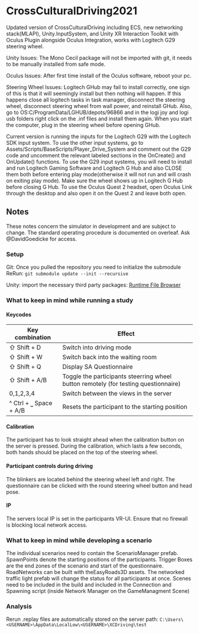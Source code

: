 # CrossCulturalDriving2021

Updated version of CrossCulturalDriving including ECS, new networking stack(MLAPI), Unity.InputSystem, and Unity XR Interaction Toolkit with Oculus Plugin alongside Oculus Integration, works with Logitech G29 steering wheel.

Unity Issues: The Mono Cecil package will not be imported with git, it needs to be manually installed from safe mode.

Oculus Issues: After first time install of the Oculus software, reboot your pc.

Steering Wheel Issues: Logitech GHub may fail to install correctly, one sign of this is that it will seemingly install but then nothing will happen. If this happens close all logitech tasks in task manager, disconnect the steering wheel, disconnect steering wheel from wall power, and reinstall GHub. Also, go to OS:C/ProgramData/LGHUB/depots/96866 and in the logi joy and logi usb folders right click on the .inf files and install them again. When you start the computer, plug in the steering wheel before opening GHub.

Current version is running the inputs for the Logitech G29 with the Logitech SDK input system. To use the other input systems, go to Assets/Scripts/BaseScripts/Player_Drive_System
and comment out the G29 code and uncomment the relevant labeled sections in the OnCreate() and OnUpdate() functions. To use the G29 input systems, you will need to install and run
Logitech Gaming Software and Logitech G Hub and also CLOSE them both before entering play mode(otherwise it will not run and will crash on exiting play mode). Make sure the wheel shows up in Logitech G Hub before closing G Hub. To use the Oculus Quest 2 headset, open Oculus Link through the desktop and also open it on the Quest 2 and leave both open.

## Notes
These notes concern the simulator in development and are subject to change. The standard operating procedure is documented on overleaf. Ask @DavidGoedicke for access.
### Setup
Git: 
Once you pulled the repository you need to initialize the submodule ReRun:
`git submodule update --init --recursive`

Unity:
import the necessary third party packages:
[Runtime File Browser](https://assetstore.unity.com/packages/tools/gui/runtime-file-browser-113006)

### What to keep in mind while running a study
#### Keycodes

| Key combination | Effect                            |
|-----------------|-----------------------------------|
|⇧ Shift +  D | Switch into driving mode |
|⇧ Shift +  W  | Switch back into the waiting room |
|⇧ Shift +  Q | Display SA Questionnaire |
|⇧ Shift +  A/B | Toggle the participants steerring wheel button remotely (for testing questionnaire) |
|0,1,2,3,4 | Switch between the views in the server |
|^ Ctrl + ⎵ Space + A/B|Resets the participant to the starting position|


#### Calibration
The participant has to look straight ahead when the calibration button on the server is pressed.
During the calibration, which lasts a few seconds, both hands should be placed on the top of the steering wheel. 

#### Participant controls during driving
The blinkers are located behind the steering wheel left and right. 
The questionnaire can be clicked with the round steering wheel button and head pose. 

#### IP 
The servers local IP is set in the participants VR-UI. Ensure that no firewall is blocking local network access. 

### What to keep in mind while developing a scenario
The individual scenarios need to contain the ScenarioManager prefab. SpawnPoints denote the starting positions of the participants. Trigger Boxes are the end zones of the scenario and start of the questionnaire. 
RoadNetworks can be built with theEasyRoads3D assets. The networked traffic light prefab will change the status for all participants at once. 
Scenes need to be included in the build and included in the Connection and Spawning script (inside Network Manager on the GameManagment Scene)

### Analysis
Rerun .replay files are automatically stored on the server path: `C:\Users\<USERNAME>\AppData\LocalLow\<USERNAME>\XCDriving\test`
